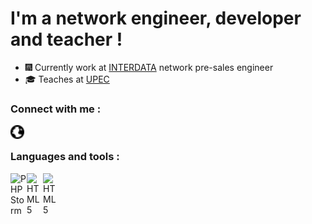 # I'm a network engineer, developer and teacher !

- :fireworks: Currently work at [INTERDATA][website_interdata] network pre-sales engineer
- :mortar_board: Teaches at [UPEC][website_upec]

### Connect with me :

[<img align="left" alt="" width="22px" src="https://raw.githubusercontent.com/iconic/open-iconic/master/svg/globe.svg" />][website]
[<img align="left" alt="" width="22px" src="https://cdn.jsdelivr.net/npm/simple-icons@v3/icons/twitter.svg" />][twitter]
[<img align="left" alt="" width="22px" src="https://cdn.jsdelivr.net/npm/simple-icons@v3/icons/linkedin.svg" />][linkedin]
[<img align="left" alt="" width="22px" src="https://cdn.jsdelivr.net/npm/simple-icons@v3/icons/instagram.svg" />][instagram]

<br/>

### Languages and tools :

[<img align="left" alt="PHPStorm" width="26px" src="https://user-images.githubusercontent.com/37927824/90391210-065d2680-e08d-11ea-962c-41ebb0659183.jpg" />][website]
[<img align="left" alt="HTML5" width="26px" src="https://user-images.githubusercontent.com/37927824/90391571-a5821e00-e08d-11ea-860b-dd657747297a.png" />][website]
[<img align="left" alt="HTML5" width="26px" src="https://user-images.githubusercontent.com/37927824/90391638-c0549280-e08d-11ea-995b-5f1a009f15cc.png" />][website]

[website]: http://thibault-chevalleraud.fr/
[website_interdata]: https://www.interdata.fr/
[website_upec]: https://www.u-pec.fr/
[twitter]: https://twitter.com/tchib28
[linkedin]:https://www.linkedin.com/in/thibault-chevalleraud/
[instagram]: https://www.instagram.com/tchib28/

